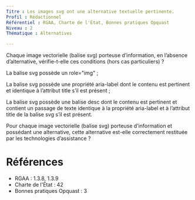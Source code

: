 ```yaml
---
Titre : Les images svg ont une alternative textuelle pertinente.
Profil : Rédactionnel
Référentiel : RGAA, Charte de l'État, Bonnes pratiques Opquast
Niveau : 2
Thématique : Alternatives

---
```

Chaque image vectorielle (balise svg) porteuse d’information, en l’absence d’alternative, vérifie-t-elle ces conditions (hors cas particuliers) ?

La balise svg possède un role="img" ;

La balise svg possède une propriété aria-label dont le contenu est pertinent et identique à l’attribut title s’il est présent ;

La balise svg possède une balise desc dont le contenu est pertinent et contient un passage de texte identique à la propriété aria-label et à l’attribut title de la balise svg s’il est présent.

Pour chaque image vectorielle (balise svg) porteuse d’information et possédant une alternative, cette alternative est-elle correctement restituée par les technologies d’assistance ?

# Références

*   RGAA : 1.3.8, 1.3.9
*   Charte de l'État : 42
*   Bonnes pratiques Opquast : 3